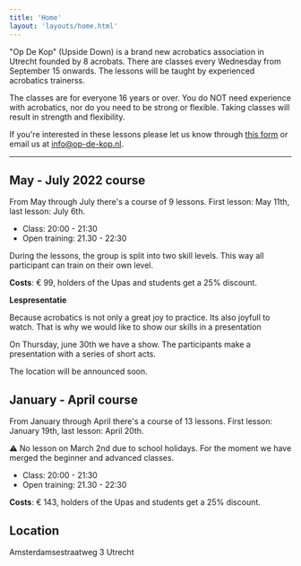 ```yaml
---
title: 'Home'
layout: 'layouts/home.html'
---
```


"Op De Kop" (Upside Down) is a brand new acrobatics association in Utrecht
founded by 8 acrobats. There are classes every Wednesday from September 15
onwards. The lessons will be taught by experienced acrobatics trainerss.

The classes are for everyone 16 years or over. You do NOT need experience with
acrobatics, nor do you need to be strong or flexible. Taking classes will result
in strength and flexibility.

If you're interested in these lessons please let us know through [this
form](https://forms.gle/HsDYcVhqBWPLksJRA) or email us at info@op-de-kop.nl.

---

## May - July 2022 course

From May through July there's a course of 9 lessons. First lesson: May 11th,
last lesson: July 6th.

- Class: 20:00 - 21:30
- Open training: 21.30 - 22:30

During the lessons, the group is split into two skill levels. This way all participant can train on their own level.

**Costs**: € 99, holders of the Upas and students get a 25% discount.

**Lespresentatie**

Because acrobatics is not only a great joy to practice. Its also joyfull to watch. That is why we would like to show our skills in a presentation

On Thursday, june 30th we have a show. The participants make a presentation with a series of short acts.

The location will be announced soon.

## January - April course

From January through April there's a course of 13 lessons. First lesson: January
19th, last lesson: April 20th.

⚠️ No lesson on March 2nd due to school holidays.
For the moment we have merged the beginner and advanced classes.
- Class: 20:00 - 21:30
- Open training: 21.30 - 22:30

**Costs**: € 143, holders of the Upas and students get a 25% discount.


## Location

Amsterdamsestraatweg 3 Utrecht
